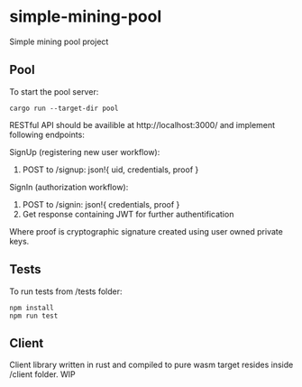 # simple-mining-pool
Simple mining pool project

## Pool
To start the pool server:

```
cargo run --target-dir pool
```
RESTful API should be availible at http://localhost:3000/ and implement following endpoints:

SignUp (registering new user workflow):
1. POST to /signup: json!{ uid, credentials, proof }

SignIn (authorization workflow):
1. POST to /signin: json!{ credentials, proof }
1. Get response containing JWT for further authentification

Where proof is cryptographic signature created using user owned private keys.

## Tests
To run tests from /tests folder:

```
npm install
npm run test
```

## Client

Client library written in rust and compiled to pure wasm target resides inside /client folder. WIP